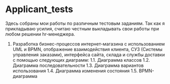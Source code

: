 # Applicant_tests

Здесь собраны мои работы по различным тестовым заданиям. Так как я прикладываю усилия, считаю честным выкладывать свои работы при любом решении hr-менеджера.

1. Разработка бизнес-процессов интернет-магазина с использованием UML и BPMN, отображение взаимодействия клиента, СУЗ (Системы управления заказами), интерфейса сайта, склада и службы доставки с помощью следующих диаграмм: 
1.1. Диаграмма классов
1.2. Диаграмма последовательности
1.3. Диаграмма вариантов использования
1.4. Диаграмма изменения состояния
1.5. BPMN-диаграмма
